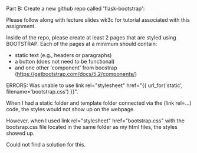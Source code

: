 Part B: Create a new github repo called 'flask-bootstrap': 

Please follow along with lecture slides wk3c for tutorial associated with this assignment. 

Inside of the repo, please create at least 2 pages that are styled using BOOTSTRAP. Each of the pages at a minimum should contain: 
- static text (e.g., headers or paragraphs) 
- a button (does not need to be functional)
- and one other 'component' from boostrap (https://getbootstrap.com/docs/5.2/components/)

ERRORS:
 Was unable to use link rel="stylesheet" href="{{ url_for('static', filename='bootstrap.css') }}". 
 
 When I had a static folder and template folder connected via the (link rel=...) code, 
 the styles would not show up on the webpage.
 
 However, when I used link rel="stylesheet" href="bootstrap.css" with the bootsrap.css file located in the 
 same folder as my html files, the styles showed up.
 
 Could not find a solution for this.
